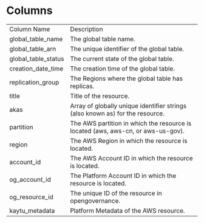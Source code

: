 # Columns  

<table>
	<tr><td>Column Name</td><td>Description</td></tr>
	<tr><td>global_table_name</td><td>The global table name.</td></tr>
	<tr><td>global_table_arn</td><td>The unique identifier of the global table.</td></tr>
	<tr><td>global_table_status</td><td>The current state of the global table.</td></tr>
	<tr><td>creation_date_time</td><td>The creation time of the global table.</td></tr>
	<tr><td>replication_group</td><td>The Regions where the global table has replicas.</td></tr>
	<tr><td>title</td><td>Title of the resource.</td></tr>
	<tr><td>akas</td><td>Array of globally unique identifier strings (also known as) for the resource.</td></tr>
	<tr><td>partition</td><td>The AWS partition in which the resource is located (aws, aws-cn, or aws-us-gov).</td></tr>
	<tr><td>region</td><td>The AWS Region in which the resource is located.</td></tr>
	<tr><td>account_id</td><td>The AWS Account ID in which the resource is located.</td></tr>
	<tr><td>og_account_id</td><td>The Platform Account ID in which the resource is located.</td></tr>
	<tr><td>og_resource_id</td><td>The unique ID of the resource in opengovernance.</td></tr>
	<tr><td>kaytu_metadata</td><td>Platform Metadata of the AWS resource.</td></tr>
</table>
